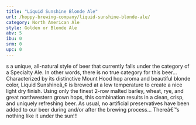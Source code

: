 ```yaml
---
title: "Liquid Sunshine Blonde Ale"
url: /hoppy-brewing-company/liquid-sunshine-blonde-ale/
category: North American Ale
style: Golden or Blonde Ale
abv: 5
ibu: 0
srm: 0
upc: 0
---
```

s a unique, all-natural style of beer that currently falls under the category of a Specialty Ale. In other words, there is no true category for this beer... Characterized by its distinctive Mount Hood hop aroma and beautiful blonde color, Liquid Sunshineâ„¢ is brewed at a low temperature to create a nice light dry finish. Using only the finest 2-row malted barley, wheat, rye, and great northwestern grown hops, this combination results in a clean, crisp, and uniquely refreshing beer. As usual, no artificial preservatives have been added to our beer during and/or after the brewing process...
Thereâ€™s nothing like it under the sun!!!
